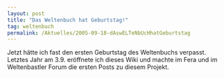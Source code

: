 ```yaml
---
layout: post
title: "Das Weltenbuch hat Geburtstag!"
tag: weltenbuch
permalink: /Aktuelles/2005-09-18-dAswELTeNbUcHhatGeburtstag
---
```


Jetzt hätte ich fast den ersten Geburtstag des Weltenbuchs verpasst. Letztes Jahr am 3.9. eröffnete ich dieses Wiki und machte im Fera und im Weltenbastler Forum die ersten Posts zu diesem Projekt.


